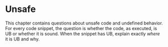 # Unsafe

This chapter contains questions about unsafe code and undefined behavior.
For every code snippet, the question is whether the code, as executed, is UB or whether it is sound.
When the snippet has UB, explain exactly *where* it is UB and why.

<!--
If you want categories of bugs, you should try to get a data race caused by a speculative read/write and you should try to get an algorithm that offsets a pointer too far on the last iteration but doesn't use it
-->